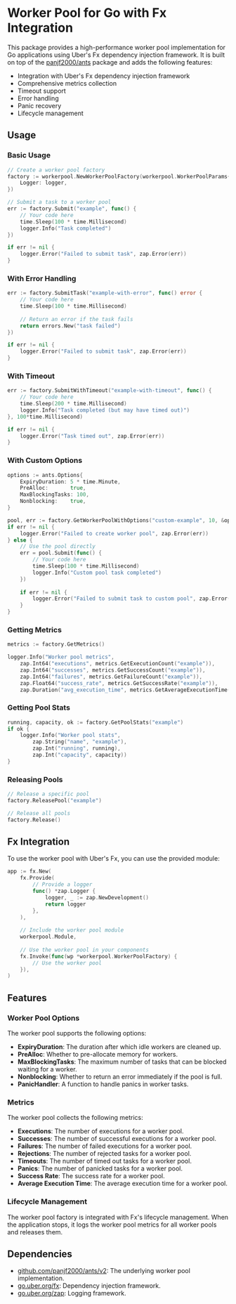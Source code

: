 # Worker Pool for Go with Fx Integration

This package provides a high-performance worker pool implementation for Go applications using Uber's Fx dependency injection framework. It is built on top of the [panjf2000/ants](https://github.com/panjf2000/ants) package and adds the following features:

- Integration with Uber's Fx dependency injection framework
- Comprehensive metrics collection
- Timeout support
- Error handling
- Panic recovery
- Lifecycle management

## Usage

### Basic Usage

```go
// Create a worker pool factory
factory := workerpool.NewWorkerPoolFactory(workerpool.WorkerPoolParams{
    Logger: logger,
})

// Submit a task to a worker pool
err := factory.Submit("example", func() {
    // Your code here
    time.Sleep(100 * time.Millisecond)
    logger.Info("Task completed")
})

if err != nil {
    logger.Error("Failed to submit task", zap.Error(err))
}
```

### With Error Handling

```go
err := factory.SubmitTask("example-with-error", func() error {
    // Your code here
    time.Sleep(100 * time.Millisecond)
    
    // Return an error if the task fails
    return errors.New("task failed")
})

if err != nil {
    logger.Error("Failed to submit task", zap.Error(err))
}
```

### With Timeout

```go
err := factory.SubmitWithTimeout("example-with-timeout", func() {
    // Your code here
    time.Sleep(200 * time.Millisecond)
    logger.Info("Task completed (but may have timed out)")
}, 100*time.Millisecond)

if err != nil {
    logger.Error("Task timed out", zap.Error(err))
}
```

### With Custom Options

```go
options := ants.Options{
    ExpiryDuration: 5 * time.Minute,
    PreAlloc:       true,
    MaxBlockingTasks: 100,
    Nonblocking:    true,
}

pool, err := factory.GetWorkerPoolWithOptions("custom-example", 10, &options)
if err != nil {
    logger.Error("Failed to create worker pool", zap.Error(err))
} else {
    // Use the pool directly
    err = pool.Submit(func() {
        // Your code here
        time.Sleep(100 * time.Millisecond)
        logger.Info("Custom pool task completed")
    })
    
    if err != nil {
        logger.Error("Failed to submit task to custom pool", zap.Error(err))
    }
}
```

### Getting Metrics

```go
metrics := factory.GetMetrics()

logger.Info("Worker pool metrics",
    zap.Int64("executions", metrics.GetExecutionCount("example")),
    zap.Int64("successes", metrics.GetSuccessCount("example")),
    zap.Int64("failures", metrics.GetFailureCount("example")),
    zap.Float64("success_rate", metrics.GetSuccessRate("example")),
    zap.Duration("avg_execution_time", metrics.GetAverageExecutionTime("example")))
```

### Getting Pool Stats

```go
running, capacity, ok := factory.GetPoolStats("example")
if ok {
    logger.Info("Worker pool stats",
        zap.String("name", "example"),
        zap.Int("running", running),
        zap.Int("capacity", capacity))
}
```

### Releasing Pools

```go
// Release a specific pool
factory.ReleasePool("example")

// Release all pools
factory.Release()
```

## Fx Integration

To use the worker pool with Uber's Fx, you can use the provided module:

```go
app := fx.New(
    fx.Provide(
        // Provide a logger
        func() *zap.Logger {
            logger, _ := zap.NewDevelopment()
            return logger
        },
    ),
    
    // Include the worker pool module
    workerpool.Module,
    
    // Use the worker pool in your components
    fx.Invoke(func(wp *workerpool.WorkerPoolFactory) {
        // Use the worker pool
    }),
)
```

## Features

### Worker Pool Options

The worker pool supports the following options:

- **ExpiryDuration**: The duration after which idle workers are cleaned up.
- **PreAlloc**: Whether to pre-allocate memory for workers.
- **MaxBlockingTasks**: The maximum number of tasks that can be blocked waiting for a worker.
- **Nonblocking**: Whether to return an error immediately if the pool is full.
- **PanicHandler**: A function to handle panics in worker tasks.

### Metrics

The worker pool collects the following metrics:

- **Executions**: The number of executions for a worker pool.
- **Successes**: The number of successful executions for a worker pool.
- **Failures**: The number of failed executions for a worker pool.
- **Rejections**: The number of rejected tasks for a worker pool.
- **Timeouts**: The number of timed out tasks for a worker pool.
- **Panics**: The number of panicked tasks for a worker pool.
- **Success Rate**: The success rate for a worker pool.
- **Average Execution Time**: The average execution time for a worker pool.

### Lifecycle Management

The worker pool factory is integrated with Fx's lifecycle management. When the application stops, it logs the worker pool metrics for all worker pools and releases them.

## Dependencies

- [github.com/panjf2000/ants/v2](https://github.com/panjf2000/ants): The underlying worker pool implementation.
- [go.uber.org/fx](https://github.com/uber-go/fx): Dependency injection framework.
- [go.uber.org/zap](https://github.com/uber-go/zap): Logging framework.

